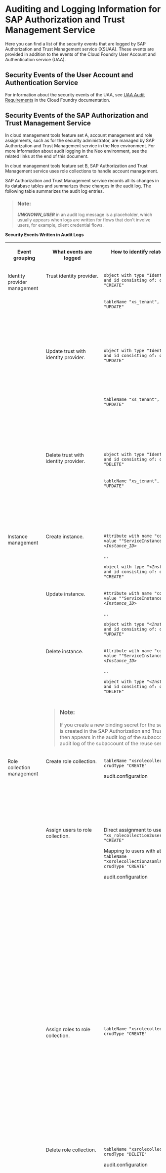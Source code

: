 <!-- loiod8f4b7c7298a422183beddb4ad47c108 -->

# Auditing and Logging Information for SAP Authorization and Trust Management Service

Here you can find a list of the security events that are logged by SAP Authorization and Trust Management service \(XSUAA\). These events are provided in addition to the events of the Cloud Foundry User Account and Authentication service \(UAA\).



<a name="loiod8f4b7c7298a422183beddb4ad47c108__section_xmv_pfp_spb"/>

## Security Events of the User Account and Authentication Service

For information about the security events of the UAA, see [UAA Audit Requirements](https://docs.cloudfoundry.org/running/managing-cf/uaa-audit-requirements.html) in the Cloud Foundry documentation.



<a name="loiod8f4b7c7298a422183beddb4ad47c108__section_ekp_ggp_spb"/>

## Security Events of the SAP Authorization and Trust Management Service

In cloud management tools feature set A, account management and role assignments, such as for the security administrator, are managed by SAP Authorization and Trust Management service in the Neo environment. For more information about audit logging in the Neo environment, see the related links at the end of this document.

In cloud management tools feature set B, SAP Authorization and Trust Management service uses role collections to handle account management.

SAP Authorization and Trust Management service records all its changes in its database tables and summarizes these changes in the audit log. The following table summarizes the audit log entries.

> ### Note:  
> ***UNKNOWN\_USER*** in an audit log message is a placeholder, which usually appears when logs are written for flows that don't involve users, for example, client credential flows.

**Security Events Written in Audit Logs**


<table>
<tr>
<th valign="top">

Event grouping

</th>
<th valign="top">

What events are logged

</th>
<th valign="top">

How to identify related log events

</th>
<th valign="top">

Additional information

</th>
</tr>
<tr>
<td valign="top" rowspan="6">

Identity provider management

</td>
<td valign="top" rowspan="2">

Trust identity provider.

</td>
<td valign="top">

`object with type "IdentityProvider" and id consisting of: crudType "CREATE"` 

</td>
<td valign="top">

Attributes of the identity provider.

</td>
</tr>
<tr>
<td valign="top">

`tableName "xs_tenant", crudType "UPDATE"` 

</td>
<td valign="top">

Trusting an identity provider using OpenID Connect triggers a change in the XSUAA tenant.

</td>
</tr>
<tr>
<td valign="top" rowspan="2">

Update trust with identity provider.

</td>
<td valign="top">

`object with type "IdentityProvider" and id consisting of: crudType "UPDATE"` 

</td>
<td valign="top">

Old attributes of the identity provider and any attributes required to identify the changes.

</td>
</tr>
<tr>
<td valign="top">

`tableName "xs_tenant", crudType "UPDATE"` 

</td>
<td valign="top">

Updating trust in an identity provider using OpenID Connect can trigger a change in the XSUAA tenant.

</td>
</tr>
<tr>
<td valign="top" rowspan="2">

Delete trust with identity provider.

</td>
<td valign="top">

`object with type "IdentityProvider" and id consisting of: crudType "DELETE"` 

</td>
<td valign="top">

Attributes of the service instance.

</td>
</tr>
<tr>
<td valign="top">

`tableName "xs_tenant", crudType "UPDATE"` 

</td>
<td valign="top">

Removing trust in an identity provider using OpenID Connect triggers a change in the XSUAA tenant.

</td>
</tr>
<tr>
<td valign="top" rowspan="4">

Instance management

</td>
<td valign="top">

Create instance.

</td>
<td valign="top">

<code>Attribute with name "complete" and value ""ServiceInstanceId: <i class="varname">&lt;Instance_ID&gt;</i></code>

…

<code>object with type "<i class="varname">&lt;Instance_Name&gt;</i>" and id consisting of: crudType "CREATE"</code>

</td>
<td valign="top">

Attributes of the service instance.

</td>
</tr>
<tr>
<td valign="top">

Update instance.

</td>
<td valign="top">

<code>Attribute with name "complete" and value ""ServiceInstanceId: <i class="varname">&lt;Instance_ID&gt;</i></code>

…

<code>object with type "<i class="varname">&lt;Instance_Name&gt;</i>" and id consisting of: crudType "UPDATE"</code>

</td>
<td valign="top">

Old attributes of the service instance and any attributes required to identify the changes.

</td>
</tr>
<tr>
<td valign="top">

Delete instance.

</td>
<td valign="top">

<code>Attribute with name "complete" and value ""ServiceInstanceId: <i class="varname">&lt;Instance_ID&gt;</i></code>

…

<code>object with type "<i class="varname">&lt;Instance_Name&gt;</i>" and id consisting of: crudType "DELETE"</code>

</td>
<td valign="top">

Attributes of the service instance.

</td>
</tr>
<tr>
<td valign="top" colspan="3">

> ### Note:  
> If you create a new binding secret for the service instance, a new binding entry is created in the SAP Authorization and Trust Management service. This entry then appears in the audit log of the subaccount of the service instance. The audit log of the subaccount of the reuse service itself isn't affected.



</td>
</tr>
<tr>
<td valign="top" rowspan="4">

Role collection management

</td>
<td valign="top">

Create role collection.

</td>
<td valign="top">

`tableName "xsrolecollections", crudType "CREATE"`

audit.configuration

</td>
<td valign="top">

Other attributes:

-   Timestamp

-   Origin key

-   Role collection name

-   Zone ID




</td>
</tr>
<tr>
<td valign="top">

Assign users to role collection.

</td>
<td valign="top">

Direct assignment to users: `tableName "xs_rolecollection2user", crudType "CREATE"`

Mapping to users with attributes: `tableName "xsrolecollection2samlattribute", crudType "CREATE"`

audit.configuration

</td>
<td valign="top">

Other attributes for direct assignment:

-   Timestamp

-   Origin key

-   User SCIM ID

-   Zone ID

-   Role collection name


Other attributes for mapping:

-   Timestamp

-   Origin key

-   Attribute name

-   Attribute value

-   Identity provider URL

-   Zone ID

-   Role collection name




</td>
</tr>
<tr>
<td valign="top">

Assign roles to role collection.

</td>
<td valign="top">

`tableName "xsrolecollection2role", crudType "CREATE"` 

</td>
<td valign="top">

-   Timestamp

-   Origin key

-   Role name

-   Role zone ID

-   Role template name

-   Role collection zone ID

-   Role template app ID

-   Role collection name




</td>
</tr>
<tr>
<td valign="top">

Delete role collection.

</td>
<td valign="top">

`tableName "xsrolecollections", crudType "DELETE"`

audit.configuration

</td>
<td valign="top">

Other attributes:

-   Timestamp

-   Origin key

-   Role collection name

-   Zone ID




</td>
</tr>
<tr>
<td valign="top" rowspan="3">

Role management

</td>
<td valign="top">

Create role.

</td>
<td valign="top">

`tableName "xsrole", crudType "CREATE"`

audit.configuration

</td>
<td valign="top">

Other attributes:

-   Timestamp

-   Origin key

-   App ID

-   Role name

-   Role template name

-   Zone ID




</td>
</tr>
<tr>
<td valign="top">

Modify attribute values in role.

</td>
<td valign="top">

`tableName "xsattribute2role", crudType "CREATE"`

audit.configuration

</td>
<td valign="top">

Other attributes:

-   Timestamp

-   Origin key

-   Role name

-   Zone ID

-   Attribute app ID

-   Role template name

-   Attribute name

-   Attribute value

-   Role template app ID




</td>
</tr>
<tr>
<td valign="top">

Delete role.

</td>
<td valign="top">

`tableName "xsrole", crudType "DELETE"`

audit.configuration

</td>
<td valign="top">

Other attributes:

-   Timestamp

-   Origin key

-   Role template app ID

-   Role name

-   Role template name

-   Zone ID




</td>
</tr>
<tr>
<td valign="top">

Emergency administrator assignment

</td>
<td valign="top">

Assign global account or subaccount administrator in case of an emergency

> ### Example:  
> -   Assignment of a subaccount administrator by a global account administrator



</td>
<td valign="top">

`"crudType":"CREATE","type":"Global Account Administrator assignment"`

or

`"crudType":"CREATE","type":"Subaccount Administrator assignment"`

audit.security-events

</td>
<td valign="top">

The user who assigned the permission is identified by the user name and by the origin key \(such as `sap.default` for the default identity provider\).

Further information included in the log:

-   Initiating user name

-   Initiating user origin

-   New administrator's user name

-   New administrator's origin




</td>
</tr>
<tr>
<td valign="top">

Token Embedding

</td>
<td valign="top">

Embedding error

</td>
<td valign="top">

`Error during handling of IAS Tokens for embedding.`

audit.security-events

</td>
<td valign="top">

Occurs when an error occurs when attempting to exchange a token for a token with an embedded token from SAP Cloud Identity Services or a corporate identity provider. Check the configuration of the application.

For more information, see [Include Tokens from Corporate Identity Providers or SAP Cloud Identity Services in Tokens of the SAP Authorization and Trust Management Service](../30-development/include-tokens-from-corporate-identity-providers-or-sap-cloud-identity-services-in-tokens-8dc480a.md).

</td>
</tr>
<tr>
<td valign="top" rowspan="7">

SAML authentication

</td>
<td valign="top" rowspan="5">

Authentication error

</td>
<td valign="top">

`SAMLAuthenticationError`

<code>Response issue time is either too old or with date in the future. Sync IdP to match skew <i class="varname">&lt;skew&gt;</i></code>

audit.security-events

</td>
<td valign="top">

Occurs when the time skew between SAP Authorization and Trust Management service and the identity provider is larger than 60 seconds. Or the authentication response took more than 60 seconds to reach the SAP Authorization and Trust Management service after being issued.

Check the time skew between the identity provider and SAP Authorization and Trust Management service. Synchronize the clock of the identity provider.

</td>
</tr>
<tr>
<td valign="top">

`SAMLAuthenticationError`

<code>Unexpected AuthnResponse : Existing authentication - <i class="varname">&lt;user&gt;</i></code>

audit.security-events

</td>
<td valign="top">

The user has probably chosen the back button on the browser, triggering a second authentication request to the identity provider with the same user ID. The identity provider issues a second authentication response for the same user ID. SAP Authorization and Trust Management service rejects duplicate responses.

</td>
</tr>
<tr>
<td valign="top">

`SAMLAuthenticationError`

<code>AuthnRequest expired - ID: <i class="varname">&lt;request_id&gt;</i> Destination: <i class="varname">&lt;identity_provider_destination&gt;</i></code>

audit.security-events

</td>
<td valign="top">

Occurs when an authentication response from an identity provider takes more than 15 minutes.

If this error occurs consistently, check why the identity provider needs more than 15 minutes to issue an authentication response.

</td>
</tr>
<tr>
<td valign="top">

`SAMLAuthenticationError`

`InResponseToField of Response doesn‘t correspond to the sent message`

audit.security-events

</td>
<td valign="top">

Occurs when a user attempts to log on or refresh a session for which the authentication request has expired, for example, if this message is preceded by `AuthnRequest expired - ID`.

</td>
</tr>
<tr>
<td valign="top">

`SAMLAuthenticationError`

`No valid credential to evaluate the token`

audit.security-events

</td>
<td valign="top">

Occurs when the certificate used to sign the SAML response isn't valid.

</td>
</tr>
<tr>
<td valign="top">

Authentication success

</td>
<td valign="top">

`UserAuthenticationSuccess`

audit.security-events

</td>
<td valign="top">

These entries are in addition to the entries made by the UAA. See the previous section *Security Events of the User Account and Authentication Service*. Authentication success includes:

-   User name

-   Principle \(SCIM user ID\)

-   Origin key

-   Zone ID




</td>
</tr>
<tr>
<td valign="top">

SAML responses

</td>
<td valign="top">

<code>"msgNo":<i class="varname">&lt;index&gt;</i>,"msgId":"<i class="varname">&lt;message_id&gt;</i>",</code>

audit.security-events

</td>
<td valign="top">

We include SAML responses in the audit log for web single sign-on and SAML bearer assertions.

> ### Note:  
> When messages exceed 4k, we break the messages into multiple entries. We identify each message with a `msgId` GUID and the parts with a `msgNo` index. To view the whole SAML response, gather the parts and stitch the contents together.



</td>
</tr>
</table>

**Related Information**  


[Audit Logging in the Neo Environment](https://help.sap.com/viewer/ea72206b834e4ace9cd834feed6c0e09/Cloud/en-US/02c39712c1064c96b37c1ea5bc9420dc.html)

